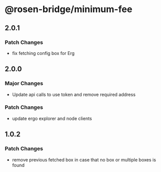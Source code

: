 # @rosen-bridge/minimum-fee

## 2.0.1

### Patch Changes

- fix fetching config box for Erg

## 2.0.0

### Major Changes

- Update api calls to use token and remove required address

### Patch Changes

- update ergo explorer and node clients

## 1.0.2

### Patch Changes

- remove previous fetched box in case that no box or multiple boxes is found
